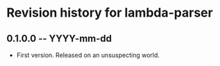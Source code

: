 # Revision history for lambda-parser

## 0.1.0.0 -- YYYY-mm-dd

* First version. Released on an unsuspecting world.
